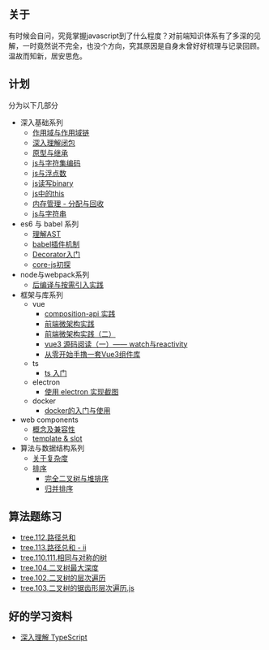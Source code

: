 ## 关于
有时候会自问，究竟掌握javascript到了什么程度？对前端知识体系有了多深的见解，一时竟然说不完全，也没个方向，究其原因是自身未曾好好梳理与记录回顾。温故而知新，居安思危。

## 计划

分为以下几部分

- 深入基础系列
  - [作用域与作用域链](./post/scope-chain.md)
  - [深入理解闭包](./post/closure.md)
  - [原型与继承](./post/prototype.md)
  - [js与字符集编码](./post/unicode.md)
  - [js与浮点数](./post/float-number.md)
  - [js读写binary](./post/binary.md)
  - [js中的this](./post/this.md)
  - [内存管理 - 分配与回收](./post/memory-gc.md)
  - [js与字符串](./post/js-string.md)
- es6 与 babel 系列
  - [理解AST](./post/ast.md)
  - [babel插件机制](./post/babel-traverse.md)
  - [Decorator入门](./post/decorator.md)
  - [core-js初探](./post/core-js.md)
- node与webpack系列
  - [后编译与按需引入实践](./post/post-compiler.md)
- 框架与库系列
  - vue
    - [composition-api 实践](./post/composition-api.md)
    - [前端微架构实践](./post/micro-structure.md)
    - [前端微架构实践（二）](./post/micro-structure-2.md)
    - [vue3 源码阅读（一）—— watch与reactivity](./post/watch-reactivity-1.md)
    - [从零开始手撸一套Vue3组件库](./post/vue3-ui.md)
  - ts
    - [ts 入门](./post/ts.md) 
  - electron
    - [使用 electron 实现截图](./post/electron-crop.md)
  - docker
    - [docker的入门与使用](./post/docker.md)
- web components
  - [概念及兼容性](./post/web_components_basic.md)
  - [template & slot](./post/template_slot.md)
- 算法与数据结构系列
  - [关于复杂度](./post/complexity.md)
  - [排序](./post/sort.md)
    - [完全二叉树与堆排序](./post/tree-heap-sort.md)
    - [归并排序](./post/merge-sort.md)  

## 算法题练习
  - [tree.112.路径总和](./post/leetcode/112.路径总和.js)
  - [tree.113.路径总和 - ii](./post/leetcode/113.路径总和-ii.js)
  - [tree.110.111.相同与对称的树](./post/leetcode/110.111.相同与对称的树.js)
  - [tree.104.二叉树最大深度](./post/leetcode/104.二叉树的最大深度.js)
  - [tree.102.二叉树的层次遍历](./post/leetcode/102.二叉树的层次遍历.js)
  - [tree.103.二叉树的锯齿形层次遍历.js](./post/leetcode/103.二叉树的锯齿形层次遍历.js)

## 好的学习资料

- [深入理解 TypeScript](https://jkchao.github.io/typescript-book-chinese/)

